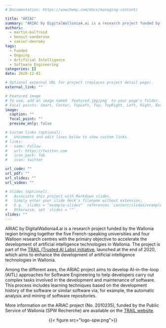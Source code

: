 ```yaml
---
# Documentation: https://wowchemy.com/docs/managing-content/

title: "ARIAC"
summary: "ARIAC by DigitalWallonia4.ai is a research project funded by the Wallonia region bringing together the five French-speaking universities and four Walloon research centres with the primary objective to accelerate the development of artificial intelligence technologies in Wallonia. "
authors:
  - martin-balfroid
  - benoit-vanderose
  - xavier-devroey
tags:
  - Funded
  - Ongoing
  - Artificial Intelligence
  - Software Engineering
categories: []
date: 2020-12-01

# Optional external URL for project (replaces project detail page).
external_link: ""

# Featured image
# To use, add an image named `featured.jpg/png` to your page's folder.
# Focal points: Smart, Center, TopLeft, Top, TopRight, Left, Right, BottomLeft, Bottom, BottomRight.
image:
  caption: ""
  focal_point: ""
  preview_only: false

# Custom links (optional).
#   Uncomment and edit lines below to show custom links.
# links:
# - name: Follow
#   url: https://twitter.com
#   icon_pack: fab
#   icon: twitter

url_code: ""
url_pdf: ""
url_slides: ""
url_video: ""

# Slides (optional).
#   Associate this project with Markdown slides.
#   Simply enter your slide deck's filename without extension.
#   E.g. `slides = "example-slides"` references `content/slides/example-slides.md`.
#   Otherwise, set `slides = ""`.
slides: ""
---
```


ARIAC by DigitalWallonia4.ai is a research project funded by the Wallonia region bringing together the five French-speaking universities and four Walloon research centres with the primary objective to accelerate the development of artificial intelligence technologies in Wallonia. The project is part of the [TRAIL (Trusted AI Labs) initiative](https://trail.bydw.be/en/), launched at the end of 2020, which aims to enhance the development of artificial intelligence technologies in Wallonia.

Among the different axes, the ARIAC project aims to develop AI-in-the-loop (AITL) approaches for Software Engineering to help developers carry out complex tasks involved in the development and maintenance of software. This process includes learning techniques based on the development history of the software or similar software via, for example, the automatic analysis and mining of software repositories.

More information on the ARIAC project (No. 2010235), funded by the Public Service of Wallonia (SPW Recherche) are available on the [TRAIL website](https://trail.bydw.be/en/).

<center>
  {{< figure src="logo-spw.png">}}
</center>
